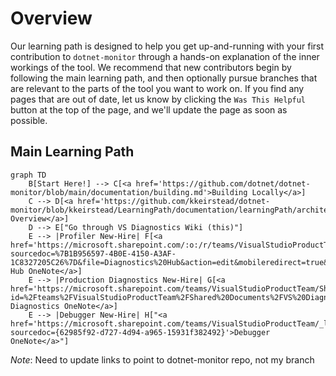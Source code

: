 
# Overview

Our learning path is designed to help you get up-and-running with your first contribution to `dotnet-monitor` through a hands-on explanation of the inner workings of the tool. We recommend that new contributors begin by following the main learning path, and then optionally pursue branches that are relevant to the parts of the tool you want to work on. If you find any pages that are out of date, let us know by clicking the `Was This Helpful` button at the top of the page, and we'll update the page as soon as possible.

## Main Learning Path

```mermaid
graph TD
    B[Start Here!] --> C[<a href='https://github.com/dotnet/dotnet-monitor/blob/main/documentation/building.md'>Building Locally</a>]
    C --> D[<a href='https://github.com/kkeirstead/dotnet-monitor/blob/kkeirstead/LearningPath/documentation/learningPath/architecture.md'>Architecture Overview</a>]
    D --> E["Go through VS Diagnostics Wiki (this)"]
    E --> |Profiler New-Hire| F[<a href='https://microsoft.sharepoint.com/:o:/r/teams/VisualStudioProductTeam/_layouts/15/Doc.aspx?sourcedoc=%7B1B956597-4B0E-4150-A3AF-1C8327205C26%7D&file=Diagnostics%20Hub&action=edit&mobileredirect=true&wdorigin=Sharepoint'>Diagnostics Hub OneNote</a>]
    E --> |Production Diagnostics New-Hire| G[<a href='https://microsoft.sharepoint.com/teams/VisualStudioProductTeam/Shared%20Documents/Forms/AllItems.aspx?id=%2Fteams%2FVisualStudioProductTeam%2FShared%20Documents%2FVS%20Diagnostics%2FProduction%20Diagnostics%2F%5FOneNote&viewid=fc0feb05%2D8384%2D4621%2Da946%2D71f556fd73ec'>Production Diagnostics OneNote</a>]
    E --> |Debugger New-Hire| H["<a href='https://microsoft.sharepoint.com/teams/VisualStudioProductTeam/_layouts/15/Doc.aspx?sourcedoc={62985f92-d727-4d94-a965-15931f382492}'>Debugger OneNote</a>"]
```

*Note*: Need to update links to point to dotnet-monitor repo, not my branch
